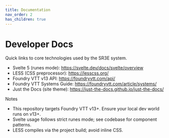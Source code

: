 ```yaml
---
title: Documentation
nav_order: 2
has_children: true
---
```


# Developer Docs

Quick links to core technologies used by the SR3E system.

- Svelte 5 (runes mode): https://svelte.dev/docs/svelte/overview
- LESS (CSS preprocessor): https://lesscss.org/
- Foundry VTT v13 API: https://foundryvtt.com/api/
- Foundry VTT Systems Guide: https://foundryvtt.com/article/systems/
- Just the Docs (site theme): https://just-the-docs.github.io/just-the-docs/

Notes
- This repository targets Foundry VTT v13+. Ensure your local dev world runs on v13+.
- Svelte usage follows strict runes mode; see codebase for component patterns.
- LESS compiles via the project build; avoid inline CSS.
